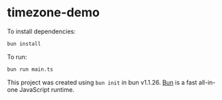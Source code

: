 # timezone-demo

To install dependencies:

```bash
bun install
```

To run:

```bash
bun run main.ts
```

This project was created using `bun init` in bun v1.1.26. [Bun](https://bun.sh) is a fast all-in-one JavaScript runtime.
